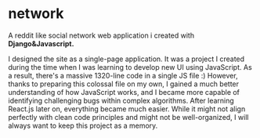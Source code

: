 # network
A reddit like social network web application i created with **Django&amp;Javascript.** 

I designed the site as a single-page application. It was a project I created during the time when I was learning to develop new UI using JavaScript. As a result, there's a massive 1320-line code in a single JS file :) However, thanks to preparing this colossal file on my own, I gained a much better understanding of how JavaScript works, and I became more capable of identifying challenging bugs within complex algorithms. After learning React.js later on, everything became much easier. While it might not align perfectly with clean code principles and might not be well-organized, I will always want to keep this project as a memory.
